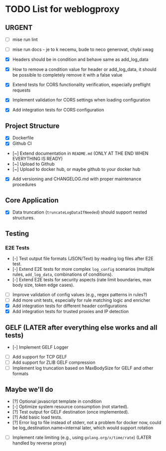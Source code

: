 # TODO List for weblogproxy

## URGENT

- [ ] mise run lint
- [ ] mise run docs - je to k necemu, bude to neco generovat, chybi swag

- [x] Headers should be in condition and behave same as add_log_data
- [x] How to remove a condition value for header or add_log_data, it should be possible to completely remove it with a false value

- [x] Extend tests for CORS functionality verification, especially preflight requests
- [x] Implement validation for CORS settings when loading configuration
- [x] Add integration tests for CORS configuration

## Project Structure

- [x] Dockerfile
- [x] Github CI
- [~] Extend documentation in `README.md` (ONLY AT THE END WHEN EVERYTHING IS READY)
- [~] Upload to Github
- [~] Upload to docker hub, or maybe github to your docker hub
- [x] Add versioning and CHANGELOG.md with proper maintenance procedures

## Core Application

- [x] Data truncation (`truncateLogDataIfNeeded`) should support nested structures.

## Testing

### E2E Tests

- [-] Test output file formats (JSON/Text) by reading log files after E2E test.
- [-] Extend E2E tests for more complex `log_config` scenarios (multiple rules, `add_log_data`, combinations of conditions).
- [-] Extend E2E tests for security aspects (rate limit boundaries, max body size, token edge cases). 
- [ ] Improve validation of config values (e.g., regex patterns in rules?)
- [ ] Add more unit tests, especially for rule matching logic and enricher
- [x] Add integration tests for different header configurations
- [x] Add integration tests for trusted proxies and IP detection

## GELF (LATER after everything else works and all tests)

- [-] Implement GELF Logger
- [ ] Add support for TCP GELF
- [ ] Add support for ZLIB GELF compression
- [ ] Implement log truncation based on MaxBodySize for GELF and other formats

## Maybe we'll do

- [?] Optional javascript template in condition
- [-] Optimize system resource consumption (not started). 
- [?] Test output for GELF destination (once implemented).
- [?] Add basic load tests.
- [?] Error log to file instead of stderr, not a problem for docker now, could be log_destination.name=internal later, which would support rotation
- [ ] Implement rate limiting (e.g., using `golang.org/x/time/rate`) (LATER handled by reverse proxy)
